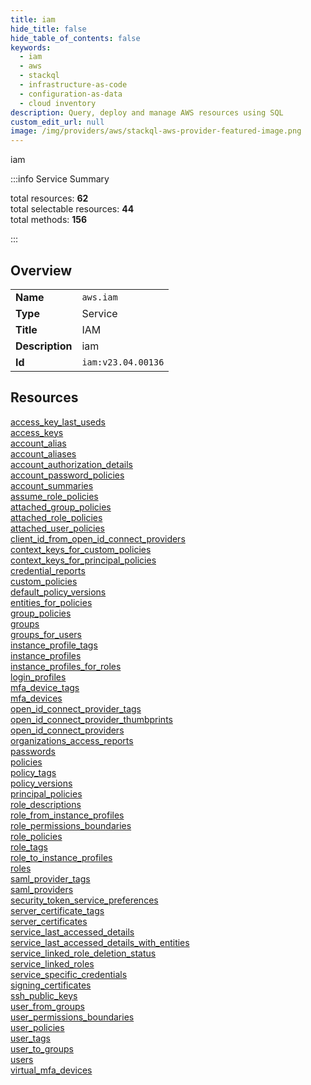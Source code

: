 ```yaml
---
title: iam
hide_title: false
hide_table_of_contents: false
keywords:
  - iam
  - aws
  - stackql
  - infrastructure-as-code
  - configuration-as-data
  - cloud inventory
description: Query, deploy and manage AWS resources using SQL
custom_edit_url: null
image: /img/providers/aws/stackql-aws-provider-featured-image.png
---
```

iam  
    
:::info Service Summary

<div class="row">
<div class="providerDocColumn">
<span>total resources:&nbsp;<b>62</b></span><br />
<span>total selectable resources:&nbsp;<b>44</b></span><br />
<span>total methods:&nbsp;<b>156</b></span><br />
</div>
</div>

:::

## Overview
<table><tbody>
<tr><td><b>Name</b></td><td><code>aws.iam</code></td></tr>
<tr><td><b>Type</b></td><td>Service</td></tr>
<tr><td><b>Title</b></td><td>IAM</td></tr>
<tr><td><b>Description</b></td><td>iam</td></tr>
<tr><td><b>Id</b></td><td><code>iam:v23.04.00136</code></td></tr>
</tbody></table>

## Resources
<div class="row">
<div class="providerDocColumn">
<a href="/providers/aws/iam/access_key_last_useds/">access_key_last_useds</a><br />
<a href="/providers/aws/iam/access_keys/">access_keys</a><br />
<a href="/providers/aws/iam/account_alias/">account_alias</a><br />
<a href="/providers/aws/iam/account_aliases/">account_aliases</a><br />
<a href="/providers/aws/iam/account_authorization_details/">account_authorization_details</a><br />
<a href="/providers/aws/iam/account_password_policies/">account_password_policies</a><br />
<a href="/providers/aws/iam/account_summaries/">account_summaries</a><br />
<a href="/providers/aws/iam/assume_role_policies/">assume_role_policies</a><br />
<a href="/providers/aws/iam/attached_group_policies/">attached_group_policies</a><br />
<a href="/providers/aws/iam/attached_role_policies/">attached_role_policies</a><br />
<a href="/providers/aws/iam/attached_user_policies/">attached_user_policies</a><br />
<a href="/providers/aws/iam/client_id_from_open_id_connect_providers/">client_id_from_open_id_connect_providers</a><br />
<a href="/providers/aws/iam/context_keys_for_custom_policies/">context_keys_for_custom_policies</a><br />
<a href="/providers/aws/iam/context_keys_for_principal_policies/">context_keys_for_principal_policies</a><br />
<a href="/providers/aws/iam/credential_reports/">credential_reports</a><br />
<a href="/providers/aws/iam/custom_policies/">custom_policies</a><br />
<a href="/providers/aws/iam/default_policy_versions/">default_policy_versions</a><br />
<a href="/providers/aws/iam/entities_for_policies/">entities_for_policies</a><br />
<a href="/providers/aws/iam/group_policies/">group_policies</a><br />
<a href="/providers/aws/iam/groups/">groups</a><br />
<a href="/providers/aws/iam/groups_for_users/">groups_for_users</a><br />
<a href="/providers/aws/iam/instance_profile_tags/">instance_profile_tags</a><br />
<a href="/providers/aws/iam/instance_profiles/">instance_profiles</a><br />
<a href="/providers/aws/iam/instance_profiles_for_roles/">instance_profiles_for_roles</a><br />
<a href="/providers/aws/iam/login_profiles/">login_profiles</a><br />
<a href="/providers/aws/iam/mfa_device_tags/">mfa_device_tags</a><br />
<a href="/providers/aws/iam/mfa_devices/">mfa_devices</a><br />
<a href="/providers/aws/iam/open_id_connect_provider_tags/">open_id_connect_provider_tags</a><br />
<a href="/providers/aws/iam/open_id_connect_provider_thumbprints/">open_id_connect_provider_thumbprints</a><br />
<a href="/providers/aws/iam/open_id_connect_providers/">open_id_connect_providers</a><br />
<a href="/providers/aws/iam/organizations_access_reports/">organizations_access_reports</a><br />
</div>
<div class="providerDocColumn">
<a href="/providers/aws/iam/passwords/">passwords</a><br />
<a href="/providers/aws/iam/policies/">policies</a><br />
<a href="/providers/aws/iam/policy_tags/">policy_tags</a><br />
<a href="/providers/aws/iam/policy_versions/">policy_versions</a><br />
<a href="/providers/aws/iam/principal_policies/">principal_policies</a><br />
<a href="/providers/aws/iam/role_descriptions/">role_descriptions</a><br />
<a href="/providers/aws/iam/role_from_instance_profiles/">role_from_instance_profiles</a><br />
<a href="/providers/aws/iam/role_permissions_boundaries/">role_permissions_boundaries</a><br />
<a href="/providers/aws/iam/role_policies/">role_policies</a><br />
<a href="/providers/aws/iam/role_tags/">role_tags</a><br />
<a href="/providers/aws/iam/role_to_instance_profiles/">role_to_instance_profiles</a><br />
<a href="/providers/aws/iam/roles/">roles</a><br />
<a href="/providers/aws/iam/saml_provider_tags/">saml_provider_tags</a><br />
<a href="/providers/aws/iam/saml_providers/">saml_providers</a><br />
<a href="/providers/aws/iam/security_token_service_preferences/">security_token_service_preferences</a><br />
<a href="/providers/aws/iam/server_certificate_tags/">server_certificate_tags</a><br />
<a href="/providers/aws/iam/server_certificates/">server_certificates</a><br />
<a href="/providers/aws/iam/service_last_accessed_details/">service_last_accessed_details</a><br />
<a href="/providers/aws/iam/service_last_accessed_details_with_entities/">service_last_accessed_details_with_entities</a><br />
<a href="/providers/aws/iam/service_linked_role_deletion_status/">service_linked_role_deletion_status</a><br />
<a href="/providers/aws/iam/service_linked_roles/">service_linked_roles</a><br />
<a href="/providers/aws/iam/service_specific_credentials/">service_specific_credentials</a><br />
<a href="/providers/aws/iam/signing_certificates/">signing_certificates</a><br />
<a href="/providers/aws/iam/ssh_public_keys/">ssh_public_keys</a><br />
<a href="/providers/aws/iam/user_from_groups/">user_from_groups</a><br />
<a href="/providers/aws/iam/user_permissions_boundaries/">user_permissions_boundaries</a><br />
<a href="/providers/aws/iam/user_policies/">user_policies</a><br />
<a href="/providers/aws/iam/user_tags/">user_tags</a><br />
<a href="/providers/aws/iam/user_to_groups/">user_to_groups</a><br />
<a href="/providers/aws/iam/users/">users</a><br />
<a href="/providers/aws/iam/virtual_mfa_devices/">virtual_mfa_devices</a><br />
</div>
</div>
